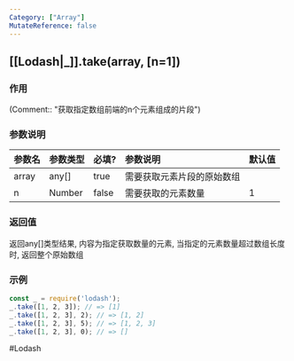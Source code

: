 ```yaml
---
Category: ["Array"]
MutateReference: false
---
```

## [[Lodash|_]].take(array, \[n=1\])
### 作用
(Comment:: "获取指定数组前端的n个元素组成的片段")

### 参数说明
| 参数名 | 参数类型 | 必填? | 参数说明 | 默认值 |
|:--- |:--- |:--- |:--- |:--- |
| array | any[] | true | 需要获取元素片段的原始数组 |  |
| n | Number | false | 需要获取的元素数量 | 1 |

### 返回值
返回any[]类型结果, 内容为指定获取数量的元素, 当指定的元素数量超过数组长度时, 返回整个原始数组

### 示例
```javascript
const _ = require('lodash');
_.take([1, 2, 3]); // => [1]
_.take([1, 2, 3], 2); // => [1, 2]
_.take([1, 2, 3], 5); // => [1, 2, 3]
_.take([1, 2, 3], 0); // => []
```

#Lodash 